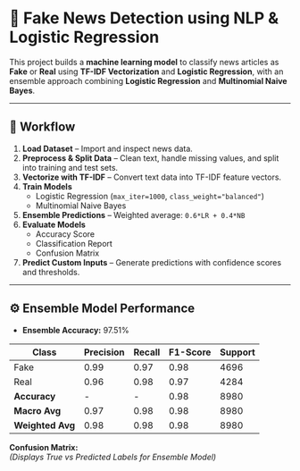 # 📰 Fake News Detection using NLP & Logistic Regression

This project builds a **machine learning model** to classify news articles as **Fake** or **Real** using **TF-IDF Vectorization** and **Logistic Regression**, with an ensemble approach combining **Logistic Regression** and **Multinomial Naive Bayes**.

---

## 📌 Workflow

1. **Load Dataset** – Import and inspect news data.  
2. **Preprocess & Split Data** – Clean text, handle missing values, and split into training and test sets.  
3. **Vectorize with TF-IDF** – Convert text data into TF-IDF feature vectors.  
4. **Train Models**  
   - Logistic Regression (`max_iter=1000`, `class_weight="balanced"`)  
   - Multinomial Naive Bayes  
5. **Ensemble Predictions** – Weighted average: `0.6*LR + 0.4*NB`  
6. **Evaluate Models**  
   - Accuracy Score  
   - Classification Report  
   - Confusion Matrix  
7. **Predict Custom Inputs** – Generate predictions with confidence scores and thresholds.

---

## ⚙️ Ensemble Model Performance

- **Ensemble Accuracy:** 97.51%

| Class | Precision | Recall | F1-Score | Support |
|-------|-----------|--------|----------|---------|
| Fake  | 0.99      | 0.97   | 0.98     | 4696    |
| Real  | 0.96      | 0.98   | 0.97     | 4284    |
| **Accuracy** | - | - | 0.98 | 8980 |
| **Macro Avg** | 0.97 | 0.98 | 0.98 | 8980 |
| **Weighted Avg** | 0.98 | 0.98 | 0.98 | 8980 |

**Confusion Matrix:**  
*(Displays True vs Predicted Labels for Ensemble Model)*

